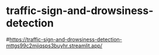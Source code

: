 # traffic-sign-and-drowsiness-detection

#https://traffic-sign-and-drowsiness-detection-mttgs99c2mjiqsps3buyhr.streamlit.app/

